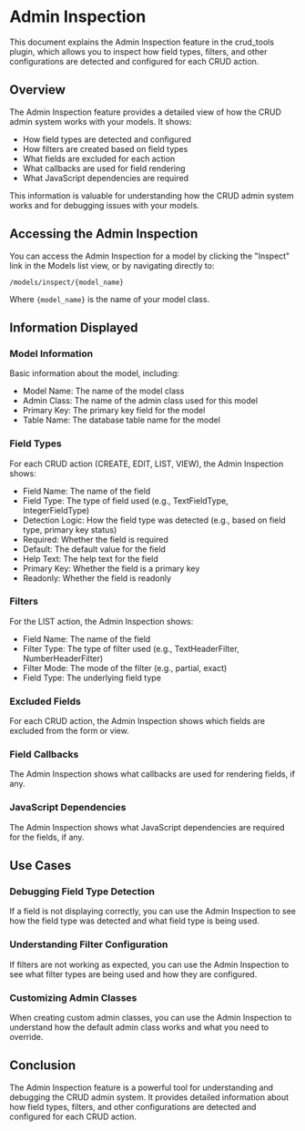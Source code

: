 # Admin Inspection

This document explains the Admin Inspection feature in the crud_tools plugin, which allows you to inspect how field types, filters, and other configurations are detected and configured for each CRUD action.

## Overview

The Admin Inspection feature provides a detailed view of how the CRUD admin system works with your models. It shows:

- How field types are detected and configured
- How filters are created based on field types
- What fields are excluded for each action
- What callbacks are used for field rendering
- What JavaScript dependencies are required

This information is valuable for understanding how the CRUD admin system works and for debugging issues with your models.

## Accessing the Admin Inspection

You can access the Admin Inspection for a model by clicking the "Inspect" link in the Models list view, or by navigating directly to:

```
/models/inspect/{model_name}
```

Where `{model_name}` is the name of your model class.

## Information Displayed

### Model Information

Basic information about the model, including:

- Model Name: The name of the model class
- Admin Class: The name of the admin class used for this model
- Primary Key: The primary key field for the model
- Table Name: The database table name for the model

### Field Types

For each CRUD action (CREATE, EDIT, LIST, VIEW), the Admin Inspection shows:

- Field Name: The name of the field
- Field Type: The type of field used (e.g., TextFieldType, IntegerFieldType)
- Detection Logic: How the field type was detected (e.g., based on field type, primary key status)
- Required: Whether the field is required
- Default: The default value for the field
- Help Text: The help text for the field
- Primary Key: Whether the field is a primary key
- Readonly: Whether the field is readonly

### Filters

For the LIST action, the Admin Inspection shows:

- Field Name: The name of the field
- Filter Type: The type of filter used (e.g., TextHeaderFilter, NumberHeaderFilter)
- Filter Mode: The mode of the filter (e.g., partial, exact)
- Field Type: The underlying field type

### Excluded Fields

For each CRUD action, the Admin Inspection shows which fields are excluded from the form or view.

### Field Callbacks

The Admin Inspection shows what callbacks are used for rendering fields, if any.

### JavaScript Dependencies

The Admin Inspection shows what JavaScript dependencies are required for the fields, if any.

## Use Cases

### Debugging Field Type Detection

If a field is not displaying correctly, you can use the Admin Inspection to see how the field type was detected and what field type is being used.

### Understanding Filter Configuration

If filters are not working as expected, you can use the Admin Inspection to see what filter types are being used and how they are configured.

### Customizing Admin Classes

When creating custom admin classes, you can use the Admin Inspection to understand how the default admin class works and what you need to override.

## Conclusion

The Admin Inspection feature is a powerful tool for understanding and debugging the CRUD admin system. It provides detailed information about how field types, filters, and other configurations are detected and configured for each CRUD action.